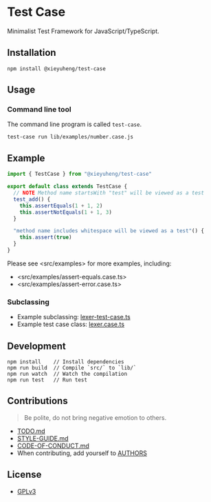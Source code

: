 # Test Case

Minimalist Test Framework for JavaScript/TypeScript.

## Installation

```
npm install @xieyuheng/test-case
```

## Usage

### Command line tool

The command line program is called `test-case`.

```
test-case run lib/examples/number.case.js
```

## Example

```js
import { TestCase } from "@xieyuheng/test-case"

export default class extends TestCase {
  // NOTE Method name startsWith "test" will be viewed as a test
  test_add() {
    this.assertEquals(1 + 1, 2)
    this.assertNotEquals(1 + 1, 3)
  }

  "method name includes whitespace will be viewed as a test"() {
    this.assert(true)
  }
}
```

Please see <src/examples> for more examples, including:

- <src/examples/assert-equals.case.ts>
- <src/examples/assert-error.case.ts>

### Subclassing

- Example subclassing: [lexer-test-case.ts](https://github.com/cicada-lang/sexp/blob/master/src/lexer/lexer-test-case.ts)
- Example test case class: [lexer.case.ts](https://github.com/cicada-lang/sexp/blob/master/src/lexer/lexer.case.ts)

## Development

```
npm install    // Install dependencies
npm run build  // Compile `src/` to `lib/`
npm run watch  // Watch the compilation
npm run test   // Run test
```

## Contributions

> Be polite, do not bring negative emotion to others.

- [TODO.md](TODO.md)
- [STYLE-GUIDE.md](STYLE-GUIDE.md)
- [CODE-OF-CONDUCT.md](CODE-OF-CONDUCT.md)
- When contributing, add yourself to [AUTHORS](AUTHORS)

## License

- [GPLv3](LICENSE)
